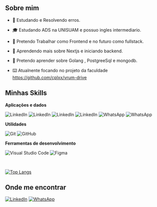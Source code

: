 

## Sobre mim

- 🤔 Estudando e Resolvendo erros.
- 🎓 Estudando ADS na UNISUAM e possuo ingles intermediario.
- 💼 Pretendo Trabalhar como Frontend e no futuro como fullstack.
- 🌱 Aprendendo mais sobre Nextjs e iniciando backend.
- 🌱 Pretendo aprender sobre Golang , PostgreeSql e mongodb.

- ⌨️ Atualnente focando no projeto da faculdade https://github.com/cplxx/vrum-drive

## Minhas Skills

**Aplicações e dados**

<p align="left">
  <img src="https://img.shields.io/badge/JavaScript-F7DF1E?style=for-the-badge&logo=javascript&logoColor=black" alt="LinkedIn"/>
  <img src="https://img.shields.io/badge/TypeScript-007ACC?style=for-the-badge&logo=typescript&logoColor=white" alt="LinkedIn"/>
  <img src="https://img.shields.io/badge/Tailwind_CSS-38B2AC?style=for-the-badge&logo=tailwind-css&logoColor=white" alt="LinkedIn"/>
  <img src="https://img.shields.io/badge/next.js-000000?style=for-the-badge&logo=nextdotjs&logoColor=white" alt="LinkedIn"/>
  <img src="https://shields.io/badge/react-black?logo=react&style=for-the-badge" alt="WhatsApp"/>
  <img src="https://img.shields.io/badge/Amazon_AWS-232F3E?style=for-the-badge&logo=amazon-aws&logoColor=white" alt="WhatsApp"/>
</p>


**Utilidades**

![Git](https://img.shields.io/badge/-Git-333333?style=flat&logo=git)
![GitHub](https://img.shields.io/badge/-GitHub-333333?style=flat&logo=github)


**Ferramentas de desenvolvimento**

![Visual Studio Code](https://img.shields.io/badge/-Visual%20Studio%20Code-333333?style=flat&logo=visual-studio-code&logoColor=007ACC)
![Figma](https://img.shields.io/badge/-Figma-333333?style=flat&logo=figma&logoColor=007ACC)


<br/>

[![Top Langs](https://github-readme-stats.vercel.app/api/top-langs/?username=Miguelluisdev&hide=html&layout=compact&theme=dark)](https://github.com/anuraghazra/github-readme-stats)

## Onde me encontrar

<p align="left">
  <a href="https://www.linkedin.com/in/miguel-luis-8533022a0/" title="LinkedIn">
  <img src="https://img.shields.io/badge/Twitter-1DA1F2?style=for-the-badge&logo=twitter&logoColor=white" alt="LinkedIn"/></a>
  <a href="https://github.com/Miguelluisdev" title="Github">
  <img src="https://img.shields.io/badge/GitHub-100000?style=for-the-badge&logo=github&logoColor=white" alt="WhatsApp"/></a>
</p>
